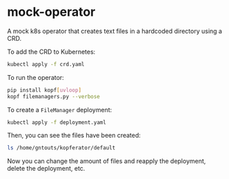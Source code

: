 # mock-operator

A mock k8s operator that creates text files in a hardcoded directory using a CRD.

To add the CRD to Kubernetes:

```bash
kubectl apply -f crd.yaml
```

To run the operator:

```bash
pip install kopf[uvloop]
kopf filemanagers.py --verbose
```

To create a `FileManager` deployment:

```bash
kubectl apply -f deployment.yaml
```

Then, you can see the files have been created:

```bash
ls /home/gntouts/kopferator/default
```

Now you can change the amount of files and reapply the deployment, delete the deployment, etc.